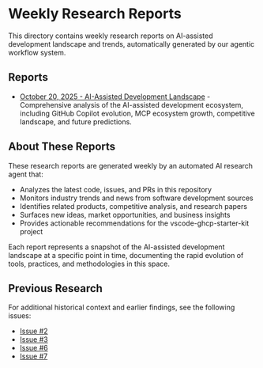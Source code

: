 # Weekly Research Reports

This directory contains weekly research reports on AI-assisted development landscape and trends, automatically generated by our agentic workflow system.

## Reports

- [October 20, 2025 - AI-Assisted Development Landscape](./2025-10-20-ai-assisted-development-landscape.md) - Comprehensive analysis of the AI-assisted development ecosystem, including GitHub Copilot evolution, MCP ecosystem growth, competitive landscape, and future predictions.

## About These Reports

These research reports are generated weekly by an automated AI research agent that:
- Analyzes the latest code, issues, and PRs in this repository
- Monitors industry trends and news from software development sources
- Identifies related products, competitive analysis, and research papers
- Surfaces new ideas, market opportunities, and business insights
- Provides actionable recommendations for the vscode-ghcp-starter-kit project

Each report represents a snapshot of the AI-assisted development landscape at a specific point in time, documenting the rapid evolution of tools, practices, and methodologies in this space.

## Previous Research

For additional historical context and earlier findings, see the following issues:
- [Issue #2](https://github.com/DevExpGbb/vscode-ghcp-starter-kit/issues/2)
- [Issue #3](https://github.com/DevExpGbb/vscode-ghcp-starter-kit/issues/3)
- [Issue #6](https://github.com/DevExpGbb/vscode-ghcp-starter-kit/issues/6)
- [Issue #7](https://github.com/DevExpGbb/vscode-ghcp-starter-kit/issues/7)
